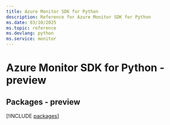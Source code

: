```yaml
---
title: Azure Monitor SDK for Python
description: Reference for Azure Monitor SDK for Python
ms.date: 03/10/2025
ms.topic: reference
ms.devlang: python
ms.service: monitor
---
```

# Azure Monitor SDK for Python - preview
## Packages - preview
[!INCLUDE [packages](monitor-index.md)]